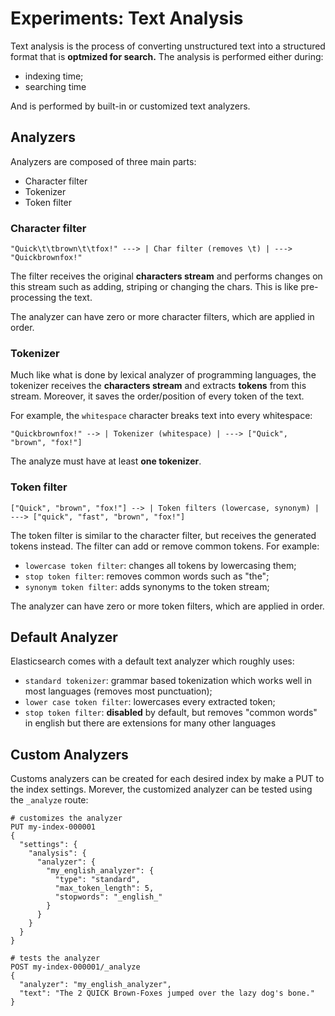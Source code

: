 # Experiments: Text Analysis

Text analysis is the process of converting unstructured text into a structured format that is **optmized for search.** The analysis is performed either during:

- indexing time;
- searching time

And is performed by built-in or customized text analyzers.

## Analyzers

Analyzers are composed of three main parts:

- Character filter
- Tokenizer
- Token filter

### Character filter

```text
"Quick\t\tbrown\t\tfox!" ---> | Char filter (removes \t) | ---> "Quickbrownfox!"
```

The filter receives the original **characters stream** and performs changes on this stream such as adding, striping or changing the
chars. This is like pre-processing the text.

The analyzer can have zero or more character filters, which are applied in order.

### Tokenizer

Much like what is done by lexical analyzer of programming languages, the tokenizer receives the **characters stream** and extracts **tokens** from this stream. Moreover, it saves the order/position of every token of the text.

For example, the `whitespace` character breaks text into every whitespace:

```text
"Quickbrownfox!" --> | Tokenizer (whitespace) | ---> ["Quick", "brown", "fox!"]
```

The analyze must have at least **one tokenizer**.

### Token filter

```text
["Quick", "brown", "fox!"] --> | Token filters (lowercase, synonym) | ---> ["quick", "fast", "brown", "fox!"]
```

The token filter is similar to the character filter, but receives the generated tokens instead. The filter can add or remove common tokens. For example:

- `lowercase token filter`: changes all tokens by lowercasing them;
- `stop token filter`: removes common words such as "the";
- `synonym token filter`: adds synonyms to the token stream;

The analyzer can have zero or more token filters, which are applied in order.

## Default Analyzer

Elasticsearch comes with a default text analyzer which roughly uses:

- `standard tokenizer`: grammar based tokenization which works well in most languages (removes most punctuation);
- `lower case token filter`: lowercases every extracted token;
- `stop token filter`: **disabled** by default, but removes "common words" in english but there are extensions for many other languages

## Custom Analyzers

Customs analyzers can be created for each desired index by make a PUT to the index settings. Morever, the customized analyzer can be tested using the `_analyze` route:

```text
# customizes the analyzer
PUT my-index-000001
{
  "settings": {
    "analysis": {
      "analyzer": {
        "my_english_analyzer": {
          "type": "standard",
          "max_token_length": 5,
          "stopwords": "_english_"
        }
      }
    }
  }
}

# tests the analyzer
POST my-index-000001/_analyze
{
  "analyzer": "my_english_analyzer",
  "text": "The 2 QUICK Brown-Foxes jumped over the lazy dog's bone."
}
```
